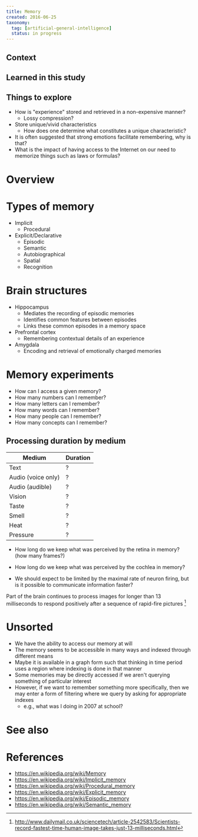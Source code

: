 ```yaml
---
title: Memory
created: 2016-06-25
taxonomy:
  tag: [artificial-general-intelligence]
  status: in progress
---
```


## Context

## Learned in this study

## Things to explore
* How is "experience" stored and retrieved in a non-expensive manner?
	* Lossy compression?
* Store unique/vivid characteristics
	* How does one determine what constitutes a unique characteristic?
* It is often suggested that strong emotions facilitate remembering, why is that?
* What is the impact of having access to the Internet on our need to memorize things such as laws or formulas?

# Overview

# Types of memory
* Implicit
	* Procedural
* Explicit/Declarative
	* Episodic
	* Semantic
	* Autobiographical
	* Spatial
	* Recognition

# Brain structures
* Hippocampus
	* Mediates the recording of episodic memories
	* Identifies common features between episodes
	* Links these common episodes in a memory space
* Prefrontal cortex
	* Remembering contextual details of an experience
* Amygdala
	* Encoding and retrieval of emotionally charged memories

# Memory experiments
* How can I access a given memory?
* How many numbers can I remember?
* How many letters can I remember?
* How many words can I remember?
* How many people can I remember?
* How many concepts can I remember?

## Processing duration by medium
| Medium | Duration |
|--------|----------|
| Text | ? |
| Audio (voice only) | ? |
| Audio (audible) | ? |
| Vision | ? |
| Taste | ? |
| Smell | ? |
| Heat | ? |
| Pressure | ? |

* How long do we keep what was perceived by the retina in memory? (how many frames?)
* How long do we keep what was perceived by the cochlea in memory?

* We should expect to be limited by the maximal rate of neuron firing, but is it possible to communicate information faster?

Part of the brain continues to process images for longer than 13 milliseconds to respond positively after a sequence of rapid-fire pictures [^1]

# Unsorted
* We have the ability to access our memory at will
* The memory seems to be accessible in many ways and indexed through different means
* Maybe it is available in a graph form such that thinking in time period uses a region where indexing is done in that manner
* Some memories may be directly accessed if we aren't querying something of particular interest
* However, if we want to remember something more specifically, then we may enter a form of filtering where we query by asking for appropriate indexes
	* e.g., what was I doing in 2007 at school?

# See also

# References
[^1]: http://www.dailymail.co.uk/sciencetech/article-2542583/Scientists-record-fastest-time-human-image-takes-just-13-milliseconds.html

* https://en.wikipedia.org/wiki/Memory
* https://en.wikipedia.org/wiki/Implicit_memory
* https://en.wikipedia.org/wiki/Procedural_memory
* https://en.wikipedia.org/wiki/Explicit_memory
* https://en.wikipedia.org/wiki/Episodic_memory
* https://en.wikipedia.org/wiki/Semantic_memory
